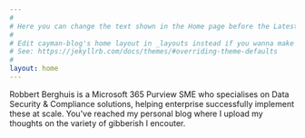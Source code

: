 ```yaml
---
#
# Here you can change the text shown in the Home page before the Latest Posts section.
#
# Edit cayman-blog's home layout in _layouts instead if you wanna make some changes
# See: https://jekyllrb.com/docs/themes/#overriding-theme-defaults
#
layout: home
---
```


Robbert Berghuis is a Microsoft 365 Purview SME who specialises on Data Security & Compliance solutions, helping enterprise successfully implement these at scale. You've reached my personal blog where I upload my thoughts on the variety of gibberish I encouter.